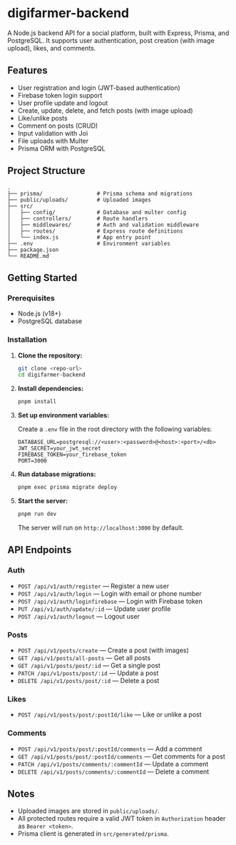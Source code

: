 # digifarmer-backend

A Node.js backend API for a social platform, built with Express, Prisma, and PostgreSQL. It supports user authentication, post creation (with image upload), likes, and comments.

## Features

- User registration and login (JWT-based authentication)
- Firebase token login support
- User profile update and logout
- Create, update, delete, and fetch posts (with image upload)
- Like/unlike posts
- Comment on posts (CRUD)
- Input validation with Joi
- File uploads with Multer
- Prisma ORM with PostgreSQL

## Project Structure

```
.
├── prisma/                 # Prisma schema and migrations
├── public/uploads/         # Uploaded images
├── src/
│   ├── config/             # Database and multer config
│   ├── controllers/        # Route handlers
│   ├── middlewares/        # Auth and validation middleware
│   ├── routes/             # Express route definitions
│   └── index.js            # App entry point
├── .env                    # Environment variables
├── package.json
└── README.md
```

## Getting Started

### Prerequisites

- Node.js (v18+)
- PostgreSQL database

### Installation

1. **Clone the repository:**
   ```sh
   git clone <repo-url>
   cd digifarmer-backend
   ```

2. **Install dependencies:**
   ```sh
   pnpm install
   ```

3. **Set up environment variables:**

   Create a `.env` file in the root directory with the following variables:

   ```
   DATABASE_URL=postgresql://<user>:<password>@<host>:<port>/<db>
   JWT_SECRET=your_jwt_secret
   FIREBASE_TOKEN=your_firebase_token
   PORT=3000
   ```

4. **Run database migrations:**
   ```sh
   pnpm exec prisma migrate deploy
   ```

5. **Start the server:**
   ```sh
   pnpm run dev
   ```

   The server will run on `http://localhost:3000` by default.

## API Endpoints

### Auth

- `POST /api/v1/auth/register` — Register a new user
- `POST /api/v1/auth/login` — Login with email or phone number
- `POST /api/v1/auth/loginfirebase` — Login with Firebase token
- `PUT /api/v1/auth/update/:id` — Update user profile
- `POST /api/v1/auth/logout` — Logout user

### Posts

- `POST /api/v1/posts/create` — Create a post (with images)
- `GET /api/v1/posts/all-posts` — Get all posts
- `GET /api/v1/posts/post/:id` — Get a single post
- `PATCH /api/v1/posts/post/:id` — Update a post
- `DELETE /api/v1/posts/post/:id` — Delete a post

### Likes

- `POST /api/v1/posts/post/:postId/like` — Like or unlike a post

### Comments

- `POST /api/v1/posts/post/:postId/comments` — Add a comment
- `GET /api/v1/posts/post/:postId/comments` — Get comments for a post
- `PATCH /api/v1/posts/comments/:commentId` — Update a comment
- `DELETE /api/v1/posts/comments/:commentId` — Delete a comment

## Notes

- Uploaded images are stored in `public/uploads/`.
- All protected routes require a valid JWT token in `Authorization` header as `Bearer <token>`.
- Prisma client is generated in `src/generated/prisma`.
